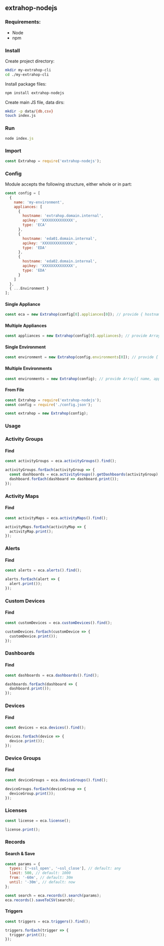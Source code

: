 ## extrahop-nodejs

### Requirements:
- Node
- npm

### Install

Create project directory:
```sh
mkdir my-extrahop-cli
cd ./my-extrahop-cli
```

Install package files:
```sh
npm install extrahop-nodejs
```

Create main JS file, data dirs:
```sh
mkdir -p data/{db,csv}
touch index.js
```

### Run
```js
node index.js
```

### Import
```js
const Extrahop = require('extrahop-nodejs');
```

### Config
Module accepts the following structure, either whole or in part:
```js
const config = [
  {
    name: 'my-environment',
    appliances: [
      {
        hostname: 'extrahop.domain.internal',
        apikey: 'XXXXXXXXXXXXXX',
        type: 'ECA'
      },
      {
        hostname: 'eda01.domain.internal',
        apikey: 'XXXXXXXXXXXXXX',
        type: 'EDA'
      },
      {
        hostname: 'eda02.domain.internal',
        apikey: 'XXXXXXXXXXXXXX',
        type: 'EDA'
      }
    ]
  },
  { ...Environment }
];
```

#### Single Appliance
```js
const eca = new Extrahop(config[0].appliances[0]); // provide { hostname, apikey }
```

#### Multiple Appliances
```js
const appliances = new Extrahop(config[0].appliances); // provide Array[{ hostname, apikey }]
```

#### Single Environment
```js
const environment = new Extrahop(config.environments[0]); // provide { name, appliances: Array[{ hostname, apikey }] }
```

#### Multiple Environments
```js
const environments = new Extrahop(config); // provide Array[{ name, appliances: Array[{ hostname, apikey }] }]
```

#### From File
```js
const Extrahop = require('extrahop-nodejs');
const config = require('./config.json');

const extrahop = new Extrahop(config);
```

### Usage

### Activity Groups
#### Find
```js
const activityGroups = eca.activityGroups().find();

activityGroups.forEach(activityGroup => {
  const dashboards = eca.activityGroups().getDashboards(activityGroup);
  dashboard.forEach(dashboard => dashboard.print());
});
```

### Activity Maps
#### Find
```js
const activityMaps = eca.activityMaps().find();

activityMaps.forEach(activityMap => {
  activityMap.print();
});
```

### Alerts
#### Find
```js
const alerts = eca.alerts().find();

alerts.forEach(alert => {
  alert.print());
});
```

### Custom Devices
#### Find
```js
const customDevices = eca.customDevices().find();

customDevices.forEach(customDevice => {
  customDevice.print());
});
```

### Dashboards
#### Find
```js
const dashboards = eca.dashboards().find();

dashboards.forEach(dashboard => {
  dashboard.print());
});
```

### Devices
#### Find
```js
const devices = eca.devices().find();

devices.forEach(device => {
  device.print());
});
```

### Device Groups
#### Find
```js
const deviceGroups = eca.deviceGroups().find();

deviceGroups.forEach(deviceGroup => {
  deviceGroup.print());
});
```

### Licenses
```js
const license = eca.license();

license.print();
```

### Records

#### Search & Save
```js
const params = {
  types: ['~ssl_open', '~ssl_close'], // default: any
  limit: 500, // default: 1000
  from: '-60m', // default: 30m
  until: '-30m', // default: now
};

const search = eca.records().search(params);
eca.records().saveToCSV(search);
```

#### Triggers
```js
const triggers = eca.triggers().find();

triggers.forEach(trigger => {
  trigger.print());
});
```
